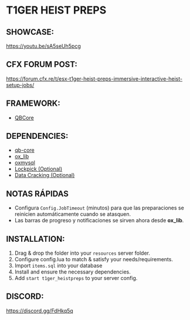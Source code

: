 # T1GER HEIST PREPS

## SHOWCASE:
https://youtu.be/sA5seUh5pcg

## CFX FORUM POST:
https://forum.cfx.re/t/esx-t1ger-heist-preps-immersive-interactive-heist-setup-jobs/

## FRAMEWORK:
- [QBCore](https://docs.qbcore.org/)

## DEPENDENCIES:
- [qb-core](https://github.com/qbcore-framework/qb-core)
- [ox_lib](https://overextended.dev/ox_lib)
- [oxmysql](https://github.com/overextended/oxmysql)
- [Lockpick (Optional)](https://github.com/quasar-scripts/lockpick)
- [Data Cracking (Optional)](https://github.com/utkuali/datacrack)

## NOTAS RÁPIDAS
- Configura `Config.JobTimeout` (minutos) para que las preparaciones se reinicien automáticamente cuando se atasquen.
- Las barras de progreso y notificaciones se sirven ahora desde **ox_lib**.

## INSTALLATION:
1. Drag & drop the folder into your `resources` server folder.
2. Configure config.lua to match & satisfy your needs/requirements.
3. Import `items.sql` into your database
4. Install and ensure the necessary dependencies.
5. Add `start t1ger_heistpreps` to your server config.

## DISCORD:
https://discord.gg/FdHkq5q
